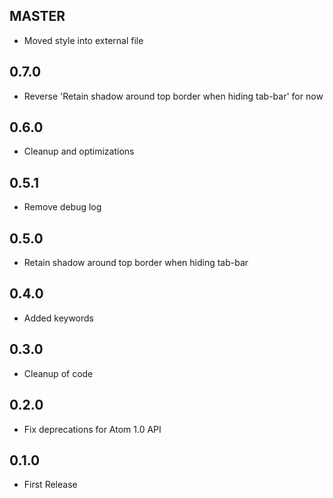 ## MASTER
* Moved style into external file

## 0.7.0
* Reverse 'Retain shadow around top border when hiding tab-bar' for now

## 0.6.0
* Cleanup and optimizations

## 0.5.1
* Remove debug log

## 0.5.0
* Retain shadow around top border when hiding tab-bar

## 0.4.0
* Added keywords

## 0.3.0
* Cleanup of code

## 0.2.0
* Fix deprecations for Atom 1.0 API

## 0.1.0
* First Release
